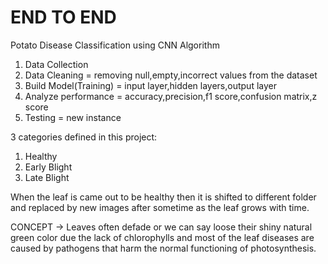 # END TO END
Potato Disease Classification using CNN Algorithm
1.  Data Collection 
2.  Data Cleaning = removing null,empty,incorrect values from the dataset
3.  Build Model(Training) = input layer,hidden layers,output layer
4.  Analyze performance = accuracy,precision,f1 score,confusion matrix,z score
5.  Testing = new instance

3 categories defined in this project:
1.  Healthy
2.  Early Blight
3.  Late Blight

When the leaf is came out to be healthy then it is shifted to different folder and replaced by new images after sometime as the leaf grows with time.

CONCEPT ->
Leaves often defade or we can say loose their shiny natural green color due the lack of chlorophylls and most of the leaf diseases are caused by pathogens that harm the normal functioning of photosynthesis.
